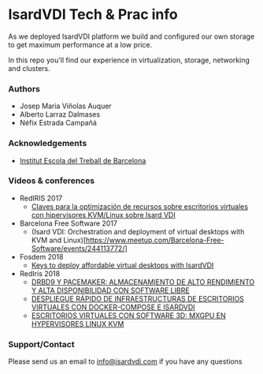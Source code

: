 # Isard**VDI** Tech & Prac info
As we deployed IsardVDI platform we build and configured our own storage to get maximum performance at a low price.

In this repo you'll find our experience in virtualization, storage, networking and clusters.

### Authors
- Josep Maria Viñolas Auquer
- Alberto Larraz Dalmases
- Néfix Estrada Campañá

### Acknowledgements
- [Institut Escola del Treball de Barcelona](http://www.escoladeltreball.org)

### Videos & conferences
- RedIRIS 2017
    - [Claves para la optimización de recursos sobre escritorios virtuales con hipervisores KVM/Linux sobre Isard VDI](https://tv.rediris.es/video/592ee175a7bc2854028b456ag)
- Barcelona Free Software 2017
    - (Isard VDI: Orchestration and deployment of virtual desktops with KVM and Linux)[https://www.meetup.com/Barcelona-Free-Software/events/244113772/]
- Fosdem 2018
    - [Keys to deploy affordable virtual desktops with IsardVDI](https://fosdem.org/2018/schedule/event/vai_affordable_vdi/)
- RedIris 2018
    - [DRBD9 Y PACEMAKER: ALMACENAMIENTO DE ALTO RENDIMIENTO Y ALTA DISPONIBILIDAD CON SOFTWARE LIBRE](https://tv.rediris.es/es/jjtt2018/video/5ad626882b81aab4048b4597)
    - [DESPLIEGUE RÁPIDO DE INFRAESTRUCTURAS DE ESCRITORIOS VIRTUALES CON DOCKER-COMPOSE E ISARDVDI](https://tv.rediris.es/es/jjtt2018/video/5ad701ff2b81aa1e028b45ad?track_id=5af318d78726db4e1a8b4567)
    - [ESCRITORIOS VIRTUALES CON SOFTWARE 3D: MXGPU EN HYPERVISORES LINUX KVM](https://tv.rediris.es/es/jjtt2018/video/5ad7024e2b81aab2048b458d?track_id=5af318e78726db591a8b4567)


### Support/Contact
Please send us an email to [info@isardvdi.com](mailto:info@isardvdi.com) if you have any questions 

